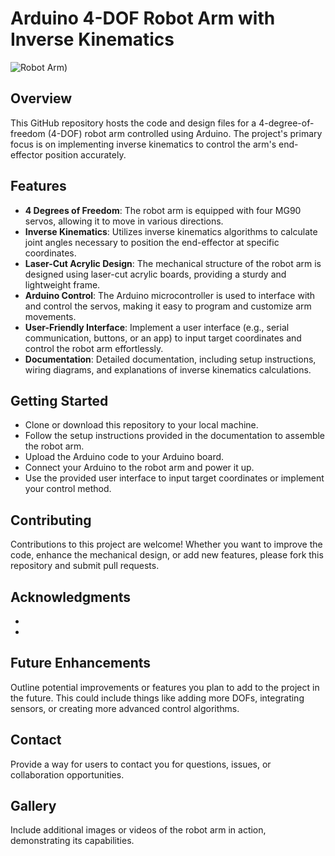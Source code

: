 # Arduino 4-DOF Robot Arm with Inverse Kinematics

![Robot Arm]([https://github.com/RuchchaSD/Robot_Arm/assets/65414545/62e858a4-9c7c-42ff-88b9-1041f6ad5b36))

## Overview

This GitHub repository hosts the code and design files for a 4-degree-of-freedom (4-DOF) robot arm controlled using Arduino. The project's primary focus is on implementing inverse kinematics to control the arm's end-effector position accurately.

## Features

- **4 Degrees of Freedom**: The robot arm is equipped with four MG90 servos, allowing it to move in various directions.
- **Inverse Kinematics**: Utilizes inverse kinematics algorithms to calculate joint angles necessary to position the end-effector at specific coordinates.
- **Laser-Cut Acrylic Design**: The mechanical structure of the robot arm is designed using laser-cut acrylic boards, providing a sturdy and lightweight frame.
- **Arduino Control**: The Arduino microcontroller is used to interface with and control the servos, making it easy to program and customize arm movements.
- **User-Friendly Interface**: Implement a user interface (e.g., serial communication, buttons, or an app) to input target coordinates and control the robot arm effortlessly.
- **Documentation**: Detailed documentation, including setup instructions, wiring diagrams, and explanations of inverse kinematics calculations.

## Getting Started

- Clone or download this repository to your local machine.
- Follow the setup instructions provided in the documentation to assemble the robot arm.
- Upload the Arduino code to your Arduino board.
- Connect your Arduino to the robot arm and power it up.
- Use the provided user interface to input target coordinates or implement your control method.

## Contributing

Contributions to this project are welcome! Whether you want to improve the code, enhance the mechanical design, or add new features, please fork this repository and submit pull requests.


## Acknowledgments

*
*


## Future Enhancements

Outline potential improvements or features you plan to add to the project in the future. This could include things like adding more DOFs, integrating sensors, or creating more advanced control algorithms.

## Contact

Provide a way for users to contact you for questions, issues, or collaboration opportunities.

## Gallery

Include additional images or videos of the robot arm in action, demonstrating its capabilities.
